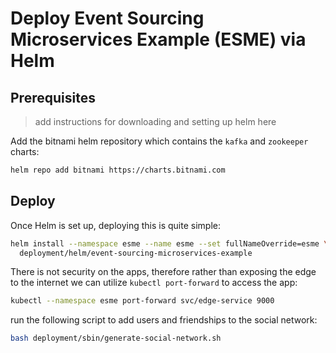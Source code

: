 # Deploy Event Sourcing Microservices Example (ESME) via Helm

## Prerequisites

> add instructions for downloading and setting up helm here

Add the bitnami helm repository which contains the `kafka` and `zookeeper` charts:

```bash
helm repo add bitnami https://charts.bitnami.com
```

## Deploy

Once Helm is set up, deploying this is quite simple:

```bash
helm install --namespace esme --name esme --set fullNameOverride=esme \
  deployment/helm/event-sourcing-microservices-example
```

There is not security on the apps, therefore rather than exposing the edge
to the internet we can utilize `kubectl port-forward` to access the app:

```bash
kubectl --namespace esme port-forward svc/edge-service 9000
```

run the following script to add users and friendships to the social network:

```bash
bash deployment/sbin/generate-social-network.sh
```